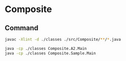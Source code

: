 # Composite

## Command

```sh
javac -Xlint -d ./classes ./src/Composite/**/*.java

java -cp ./classes Composite.A2.Main
java -cp ./classes Composite.Sample.Main
```
